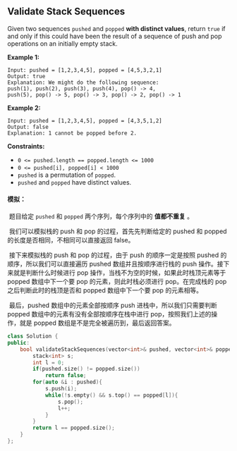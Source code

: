 ## Validate Stack Sequences

Given two sequences `pushed` and `popped` **with distinct values**, return `true` if and only if this could have been the result of a sequence of push and pop operations on an initially empty stack.

**Example 1:**

```
Input: pushed = [1,2,3,4,5], popped = [4,5,3,2,1]
Output: true
Explanation: We might do the following sequence:
push(1), push(2), push(3), push(4), pop() -> 4,
push(5), pop() -> 5, pop() -> 3, pop() -> 2, pop() -> 1
```

**Example 2:**

```
Input: pushed = [1,2,3,4,5], popped = [4,3,5,1,2]
Output: false
Explanation: 1 cannot be popped before 2.
```

**Constraints:**

- `0 <= pushed.length == popped.length <= 1000`
- `0 <= pushed[i], popped[i] < 1000`
- `pushed` is a permutation of `popped`.
- `pushed` and `popped` have distinct values.

#### 模拟：

​		题目给定 `pushed` 和 `popped` 两个序列，每个序列中的 **值都不重复** 。

​		我们可以模拟栈的 push 和 pop 的过程，首先先判断给定的 pushed 和 popped 的长度是否相同，不相同可以直接返回 false。

​		接下来模拟栈的 push 和 pop 的过程，由于 push 的顺序一定是按照 pushed 的顺序，所以我们可以直接遍历 pushed 数组并且按顺序进行栈的 push 操作。接下来就是判断什么时候进行 pop 操作，当栈不为空的时候，如果此时栈顶元素等于 popped 数组中下一个要 pop 的元素，则此时栈必须进行 pop。在完成栈的 pop 之后判断此时的栈顶是否和 popped 数组中下一个要 pop 的元素相等。

​		最后，pushed 数组中的元素全部按顺序 push 进栈中，所以我们只需要判断 popped 数组中的元素有没有全部按顺序在栈中进行 pop，按照我们上述的操作，就是 popped 数组是不是完全被遍历到，最后返回答案。

```c++
class Solution {
public:
    bool validateStackSequences(vector<int>& pushed, vector<int>& popped) {
        stack<int> s;
        int l = 0;
        if(pushed.size() != popped.size())
            return false;
        for(auto &i : pushed){
            s.push(i);
            while(!s.empty() && s.top() == popped[l]){
                s.pop();
                l++;
            }
        }
        return l == popped.size();
    }
};
```


